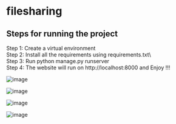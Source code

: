 # filesharing

## Steps for running the project

Step 1: Create a virtual environment\
Step 2: Install all the requirements using requirements.txt\  
Step 3: Run python manage.py runserver\
Step 4: The website will run on http://localhost:8000 and Enjoy !!!

![image](https://github.com/DeepCoomer/filesharing/assets/75359203/42ace8af-d18f-4610-ba8b-672e98a98672)

![image](https://github.com/DeepCoomer/filesharing/assets/75359203/b0db494d-3829-437b-958f-a54a03227c66)

![image](https://github.com/DeepCoomer/filesharing/assets/75359203/ca10eefa-d460-4510-8bfc-b74d99104248)

![image](https://github.com/DeepCoomer/filesharing/assets/75359203/9bbeb0d0-ba9e-4fd9-adbf-1b034cf363b0)

